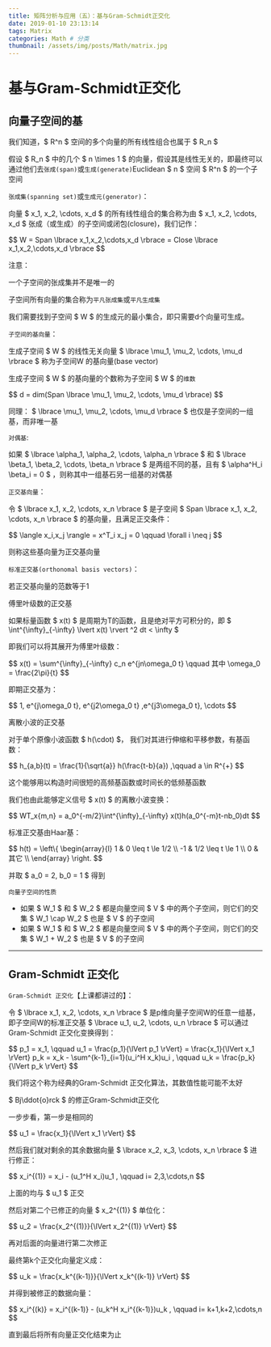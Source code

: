 ```yaml
---
title: 矩阵分析与应用（五）：基与Gram-Schmidt正交化
date: 2019-01-10 23:13:14
tags: Matrix
categories: Math # 分类
thumbnail: /assets/img/posts/Math/matrix.jpg
---
```


# 基与Gram-Schmidt正交化

## 向量子空间的基

我们知道，$ R^n $ 空间的多个向量的所有线性组合也属于 $ R_n $

假设 $ R_n $ 中的几个 $ n \times 1 $ 的向量，假设其是线性无关的，即最终可以通过他们去`张成(span)`或`生成(generate)`Euclidean $ n $ 空间 $  R^n $ 的一个子空间

`张成集(spanning set)`或`生成元(generator)`：

向量 $ x_1, x_2, \cdots, x_d $ 的所有线性组合的集合称为由 $ x_1, x_2, \cdots, x_d $ 张成（或生成）的子空间或闭包(closure)，我们记作：

<p>$$ W = Span \lbrace x_1,x_2,\cdots,x_d \rbrace = Close \lbrace x_1,x_2,\cdots,x_d \rbrace $$</p>

<label class = "label-warning"> 注意： </label>

一个子空间的张成集并不是唯一的

子空间所有向量的集合称为`平凡张成集`或`平凡生成集`

我们需要找到子空间 $ W $ 的生成元的最小集合，即只需要d个向量可生成。

`子空间的基向量`：

生成子空间 $ W $ 的线性无关向量 $ \lbrace \mu_1, \mu_2, \cdots, \mu_d \rbrace $ 称为子空间W 的基向量(base vector)

生成子空间 $ W $ 的基向量的个数称为子空间 $ W $ 的`维数`

<p>$$ d = dim(Span \lbrace \mu_1, \mu_2, \cdots, \mu_d \rbrace) $$</p>

同理： $ \lbrace \mu_1, \mu_2, \cdots, \mu_d \rbrace $ 也仅是子空间的一组基，而非唯一基

`对偶基`:

如果 $ \lbrace \alpha_1, \alpha_2, \cdots, \alpha_n \rbrace $ 和 $ \lbrace \beta_1, \beta_2, \cdots, \beta_n \rbrace $ 是两组不同的基，且有 $ \alpha^H_i \beta_i = 0 $ ，则称其中一组基石另一组基的对偶基

`正交基向量`：

令 $ \lbrace x_1, x_2, \cdots, x_n \rbrace $ 是子空间 $ Span \lbrace x_1, x_2, \cdots, x_n \rbrace $ 的基向量，且满足正交条件：

<p>$$ \langle x_i,x_j \rangle = x^T_i x_j = 0 \qquad \forall i \neq j $$</p>

则称这些基向量为正交基向量

`标准正交基(orthonomal basis vectors)`：

若正交基向量的范数等于1

<label class = "label-example"> 傅里叶级数的正交基 </label>

如果标量函数 $ x(t) $ 是周期为T的函数，且是绝对平方可积分的，即 $ \int^{\infty}_{-\infty} \lvert x(t) \rvert ^2 dt < \infty $

即我们可以将其展开为傅里叶级数：

<p>$$ x(t) = \sum^{\infty}_{-\infty} c_n e^{jn\omega_0 t}  \qquad  其中 \omega_0 = \frac{2\pi}{t} $$</p>

即期正交基为：

<p> $$ 1, e^{j\omega_0 t}, e^{j2\omega_0 t} ,e^{j3\omega_0 t}, \cdots $$ </p>

<label class = "label-example"> 离散小波的正交基 </label>

对于单个原像小波函数 $ h(\cdot) $， 我们对其进行伸缩和平移参数，有基函数：

<p>$$ h_{a,b}(t) = \frac{1}{\sqrt{a}} h(\frac{t-b}{a}) ,\qquad a \in R^{+} $$</p>

这个能够用以构造时间很短的高频基函数或时间长的低频基函数

我们也由此能够定义信号 $ x(t) $ 的离散小波变换：

<p>$$ WT_x{m,n} = a_0^{-m/2}\int^{\infty}_{-\infty} x(t)h(a_0^{-m}t-nb_0)dt $$</p>

标准正交基由Haar基：

<p>
    $$
    h(t) = 
    \left\{
    \begin{array}{l}
    1 & 0 \leq t \le 1/2 \\
    -1 & 1/2 \leq t \le 1 \\
    0 & 其它 \\
    \end{array}
    \right.
    $$
</p>

并取 $ a_0 = 2, b_0 = 1 $ 得到

`向量子空间的性质`

- 如果 $ W_1 $ 和 $ W_2 $ 都是向量空间 $ V $ 中的两个子空间，则它们的交集 $ W_1 \cap W_2 $ 也是 $ V $ 的子空间
- 如果 $ W_1 $ 和 $ W_2 $ 都是向量空间 $ V $ 中的两个子空间，则它们的交集 $ W_1 +    W_2 $ 也是 $ V $ 的子空间


****
## Gram-Schmidt 正交化

`Gram-Schmidt 正交化`【上课都讲过的】：

令 $ \lbrace x_1, x_2, \cdots, x_n \rbrace $ 是p维向量子空间W的任意一组基，即子空间W的标准正交基 $ \lbrace u_1, u_2, \cdots, u_n \rbrace $ 可以通过Gram-Schmidt 正交化变换得到：

<p>
$$ 
p_1 = x_1, \qquad u_1 = \frac{p_1}{\lVert p_1 \rVert} = \frac{x_1}{\lVert x_1 \rVert} 
p_k = x_k - \sum^{k-1}_{i=1}(u_i^H x_k)u_i , \qquad u_k = \frac{p_k}{\lVert p_k \rVert}
$$
</p>

我们将这个称为经典的Gram-Schmidt 正交化算法，其数值性能可能不太好

<label class="label-theorem"> $ Bj\ddot{o}rck $ 的修正Gram-Schmidt正交化</label>

一步步看，第一步是相同的

<p>$$ u_1 = \frac{x_1}{\lVert x_1 \rVert}  $$</p>

然后我们就对剩余的其余数据向量 $ \lbrace x_2, x_3, \cdots, x_n \rbrace $ 进行修正：

<p>$$ x_i^{(1)} = x_i - (u_1^H x_i)u_1 ,  \qquad i= 2,3,\cdots,n $$</p>

上面的均与 $ u_1 $ 正交

然后对第二个已修正的向量 $ x_2^{(1)} $ 单位化：

<p>$$ u_2 = \frac{x_2^{(1)}}{\lVert x_2^{(1)} \rVert}  $$</p>

再对后面的向量进行第二次修正

最终第k个正交化向量定义成：

<p>$$ u_k = \frac{x_k^{(k-1)}}{\lVert x_k^{(k-1)} \rVert}  $$</p>

并得到被修正的数据向量：

<p>$$  x_i^{(k)} = x_i^{(k-1)} - (u_k^H x_i^{(k-1)})u_k ,  \qquad i= k+1,k+2,\cdots,n $$</p>

直到最后将所有向量正交化结束为止

